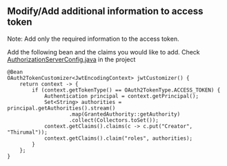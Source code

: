 ## Modify/Add additional information to access token

Note: Add only the required information to the access token.



Add the following bean and the claims you would like to add. Check [AuthorizationServerConfig.java](../src/main/java/in/thirumal/config/AuthorizationServerConfig.java) in the project


```
@Bean
OAuth2TokenCustomizer<JwtEncodingContext> jwtCustomizer() {
    return context -> {
        if (context.getTokenType() == OAuth2TokenType.ACCESS_TOKEN) {
            Authentication principal = context.getPrincipal();
            Set<String> authorities = principal.getAuthorities().stream()
                    .map(GrantedAuthority::getAuthority)
                    .collect(Collectors.toSet());
            context.getClaims().claims(c -> c.put("Creator", "Thirumal"));
            context.getClaims().claim("roles", authorities);
        }
    };
}
 ```